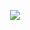 <p align="center">
  <img src="https://readme-typing-svg.herokuapp.com/?lines=Welcome+to+my+exercises+about+JavaScript!&center=true&width=500&height=30&color=ff8c00">
</p>
